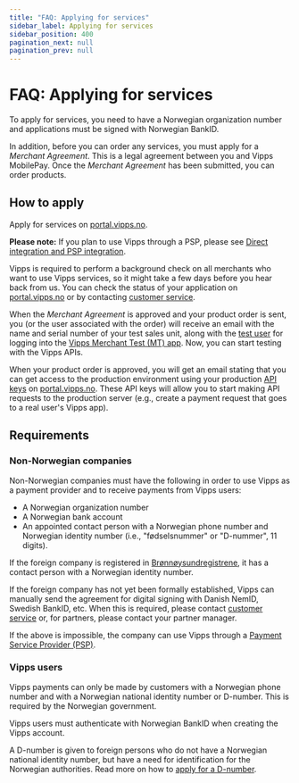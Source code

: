 ```yaml
---
title: "FAQ: Applying for services"
sidebar_label: Applying for services
sidebar_position: 400
pagination_next: null
pagination_prev: null
---
```


# FAQ: Applying for services

To apply for services, you need to have a Norwegian organization number
and applications must be signed with Norwegian BankID.

In addition, before you can order any services, you must apply for
a *Merchant Agreement*. This is a legal agreement between you and Vipps MobilePay.
Once the *Merchant Agreement* has been submitted, you can order
products.

## How to apply

Apply for services on
[portal.vipps.no](https://portal.vipps.no).

**Please note:** If you plan to use Vipps through a PSP, please see
[Direct integration and PSP integration](../common-topics/direct-vs-psp.md).

Vipps is required to perform a background check on all merchants who want to use Vipps
services, so it might take a few days before you hear back from us.
You can check the status of your application on
[portal.vipps.no](https://portal.vipps.no)
or
by contacting [customer service](https://www.vipps.no/kontakt-oss/).

When the *Merchant Agreement* is approved and your product order is sent,
you (or the user associated with the order) will receive an email
with the name and serial number of your test sales unit, along with the
[test user](https://developer.vippsmobilepay.com/docs/vipps-developers/test-environment/#test-users)
for logging into the
[Vipps Merchant Test (MT) app](https://developer.vippsmobilepay.com/docs/vipps-developers/test-environment/#vipps-test-apps).
Now, you can start testing with the Vipps APIs.

When your product order is approved, you will get an email stating that you can
get access to the production environment using your production
[API keys](../common-topics/api-keys.md)
on
[portal.vipps.no](https://portal.vipps.no).
These API keys will allow you to start making API requests to the production server
(e.g., create a payment request that goes to a real user's Vipps app).

## Requirements

### Non-Norwegian companies

Non-Norwegian companies must have the following in order to use Vipps as a payment
provider and to receive payments from Vipps users:

* A Norwegian organization number
* A Norwegian bank account
* An appointed contact person with a Norwegian phone number and Norwegian
  identity number (i.e., "fødselsnummer" or "D-nummer", 11 digits).

If the foreign company is registered in
[Brønnøysundregistrene](https://www.brreg.no/),
it has a contact person with a Norwegian identity number.

If the foreign company has not yet been formally established, Vipps can
manually send the agreement for digital signing with Danish NemID,
Swedish BankID, etc. When this is required, please contact
[customer service](https://vipps.no/kontakt-oss/)
or, for partners, please contact your partner manager.

If the above is impossible, the company can use Vipps through a
[Payment Service Provider (PSP)](https://vipps.no/produkter-og-tjenester/bedrift/ta-betalt-paa-nett/ta-betalt-paa-nett/#kom-i-gang-med-vipps-pa-nett-category-2).

### Vipps users

Vipps payments can only be made by customers with a Norwegian phone number and
with a Norwegian national identity number or D-number.
This is required by the Norwegian government.

Vipps users must authenticate with Norwegian BankID when creating the Vipps account.

A D-number is given to foreign persons who do not have a Norwegian national identity number,
but have a need for identification for the Norwegian authorities.
Read more on how to
[apply for a D-number](https://www.skatteetaten.no/en/person/foreign/norwegian-identification-number/).
